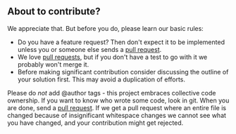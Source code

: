 ## About to contribute?

We appreciate that. But before you do, please learn our basic rules:

* Do you have a feature request? Then don't expect it to be implemented unless
  you or someone else sends a [pull request](https://help.github.com/articles/using-pull-requests).
* We love [pull requests](https://help.github.com/articles/using-pull-requests),
  but if you don't have a test to go with it we probably won't merge it.
* Before making significant contribution consider discussing the outline of
  your solution first. This may avoid a duplication of efforts.

Please do *not* add @author tags - this project embraces collective code
ownership. If you want to know who wrote some code, look in git. When you are
done, send a [pull request](http://help.github.com/send-pull-requests/).
If we get a pull request where an entire file is changed because of
insignificant whitespace changes we cannot see what you have changed, and your
contribution might get rejected.
